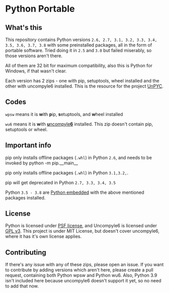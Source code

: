 #  Python Portable

## What's this

This repository contains Python versions `2.6, 2.7, 3.1, 3.2, 3.3, 3.4, 3.5, 3.6, 3.7, 3.8` with some preinstalled packages, all in the form of portable software.  Tried doing it in `2.5` and `3.0` but failed miserably, so those versions aren't there.   

All of them are 32 bit for maximum compatibility, also this is Python for Windows, if that wasn't clear.

Each version has 2 zips - one with pip, setuptools, wheel installed and the other with uncompyle6 installed. This is the resource for the project [UnPYC](https://github.com/FuturisticGoo/UnPYC). 

## Codes

`wpsw` means it is **w**ith **p**ip, **s**etuptools, and **w**heel installed

`wu6` means it is **w**ith [**u**ncompyle**6**](https://github.com/rocky/python-uncompyle6) installed. This zip doesn't contain pip, setuptools or wheel.

## Important info

pip only installs offline packages (`.whl`) in Python `2.6`, and needs to be invoked by python -m pip.\_\_main\_\_ <command>

pip only installs offline packages (`.whl`) in Python `3.1,3.2,`.

pip will get deprecated in Python `2.7, 3.3, 3.4, 3.5`

Python `3.5 - 3.8` are [Python embedded](https://www.python.org/downloads/windows/) with the above mentioned packages installed.

## License

Python is licensed under [PSF license](https://docs.python.org/3/license.html), and Uncompyle6 is licensed under [GPL v3](https://github.com/rocky/python-uncompyle6/blob/master/COPYING). This project is under MIT License, but doesn't cover uncompyle6, where it has it's own license applies.

## Contributing

If there's any issue with any of these zips, please open an issue. If you want to contribute by adding versions which aren't here, please create a pull request, containing both Python wpsw and Python wu6. Also, Python 3.9 isn't included here because uncompyle6 doesn't support it yet, so no need to add that now.

